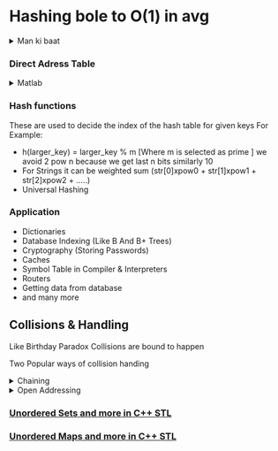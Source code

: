 # Hashing bole to O(1) in avg
<details>
<summary>Man ki baat</summary>
{
  
    Ye to bawal cheez hai be
    Search/Insert/Delete in O(1) in avg
    

}
</details>


### Direct Adress Table
<details>
<summary>Matlab</summary>
{
  
    Suppose we have to count frequency of characters appearing in a given string
    we can maintain an array of size 26 whose index will represent characters from 'a' to 'z'

    i.e. 0 for 'a' and idx of any character can be calculated via ch-'a'

    whenever we find the character we will do arr[ch-'a']++ to count it

    

}
</details>

### Hash functions

These are used to decide the index of the hash table for given keys
For Example:
- h(larger_key) = larger_key % m [Where m is selected as prime ] we avoid 2 pow n because we get last n bits similarly 10
- For Strings it can be weighted sum (str[0]xpow0 + str[1]xpow1 + str[2]xpow2 + .....)
- Universal Hashing


### Application
- Dictionaries
- Database Indexing (Like B And B+ Trees)
- Cryptography (Storing Passwords)
- Caches
- Symbol Table in Compiler & Interpreters
- Routers
- Getting data from database
- and many more


## Collisions & Handling

Like Birthday Paradox Collisions are bound to happen 

Two Popular ways of collision handing
<details>
<summary>Chaining</summary>
{
  
    If things collide we add the next key as a next item in the same box
    DS for Storing chain are:
        Linked Lists O(L)
        Dynamic Arrays O(L)
        Self balancing trees O(log(L))
    
    m = no of slots in hash table
    n = no of keys to be inserted

    alpha = n/m (LOAD FACTOR)

    Expected Time to Search/Insert/Delete = (1 + alpha)



    

}
</details>

<details>
<summary>Open Addressing</summary>
{
    
    Cache Freindly
    We find next available slot to insert elements in hash table using these Probing

    Three types:
        - Linear
        - Quadratic
        - Double Hashing

    Condition
        - No of slots in hash table >= No of keys to be inserted

    Avg time O(1/(1-alpha))
    
    For Inserting If hash value calc is empty means -1 or something was their but deleted means -2 we insert at the same
    but if not empty then we use any of the above three methods to find empty slots

    For Searching we search until key is found or covered whole table or found -1 but not stop in -2

    For Deletion Simply search and replace with -2 to avoid problems


    CLUSTERING: Problem with linear hashing 
    Clusters keep on increasing in linear probing where hash(key) = (hash(key) + i)%m 
    We can use quadratic probing to reduce this where hash(key) = (hash(hey + isq)%m)
        -But problem with this is it may not found an empty slot present in hash table
    
    Double Hashing: Performs better than them here hash(key) = (hash1(key) + i*hash2(key))%m
        -both hash fuctions should relatively prime

    


    

}
</details>



### [Unordered Sets and more in C++ STL](Hashing/set.cpp)
### [Unordered Maps and more in C++ STL](Hashing/maps.cpp)